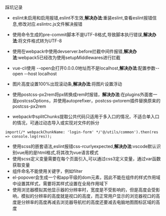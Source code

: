 踩坑记录

- eslint未启用和启用报错,eslint不生效,**解决办法**:重装eslint,查看eslint报错信息,修改对应.eslintrc.js文件解决报错
- 使用命令生成的pre-commit脚本不是UTF-8格式,导致脚本执行错误,**解决办法**:将文件格式转为UTF-8
- 使用在webpack中使用devserver.before拦截中间件报错,**解决办法**:webpack5已经改为使用setupMiddlewares进行拦截
- vue-cli使用 --open会打开0.0.0.0地址而不是localhost,**解决办法**:配置参数--open --host localhost
- 图片高度设置100%出现滚动条,**解决办法**:将图片设置浮动
- 使用postcss-px2rem将px转换成rem时报错，**解决办法**:在plugins外面套一层postcssOptions，并使用autoprefixer，postcss-pxtorem插件替换原来的postcss-px2rem

- webpack中splitChunks提取公共代码只适用于多入口的情况，不适合单入口的情况，可通过动态导入或实现对文件的拆分

```
import(/* webpackChunkName: 'login-form' */'@/utils/common').then(res => console.log(res));
```

- 使用scss的嵌套语法,eslint报错css-rcurlyexpected,**解决办法**:vscode默认识别vue用的是html格式,将其改为vue语言模式
- 使用scss定义变量需要在每个页面引入,可以通过css3定义变量，通过var函数获取变量
- 组件命名不能使用关键字，例如filter
- el-popover会生成一个和app平级的dom元素，因此不能在组件的样式作用域中设置其样式，需要将其样式设置在全局作用域下
- 使用浏览器模拟其他显示器的分辨率时，宽度是不受影响的，但是高度会受影响，模拟的分辨率的高度就是视口的高度，而正常用户显示的浏览器视口的高度是分辨率的高度再减去浏览器导航栏的高度还要减去电脑地图图标区域的高度